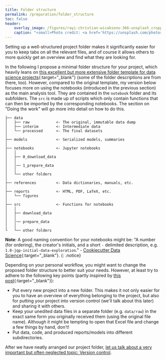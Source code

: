 ```yaml
---
title: Folder structure
permalink: /preparation/folder_structure
toc: false
header:
    overlay_image: /figures/rayi-christian-wicaksono-366-unsplash_cropped.jpg
    caption: "<small>Photo credit: <a href='https://unsplash.com/photos/6PF6DaiWz48' target='_blank'>Rayi Christian Wicaksono</a></small>"
---
```

Setting up a well-structured project folder makes it significantly easier for you to keep tabs on all the relevant files, and of course it allows others to more quickly get an overview and find what they are looking for.

In the following I propose a minimal folder structure for your project, which heavily leans on [this excellent but more extensive folder template for data science projects](http://drivendata.github.io/cookiecutter-data-science/){:target="_blank"} (some of the folder descriptions are from there, too). However, compared to the original template, my version below focuses more on using the notebooks (introduced in the previous section) as the main analysis tool. They are contained in the `notebook` folder and its subfolders. The `src` is made up of scripts which only contain functions that can then be imported by the corresponding notebooks. The section on "Doing the work" will go more into detail on how to do this.
```
├── data
│   ├── raw            <- The original, immutable data dump
│   ├── interim        <- Intermediate data
│   └── processed      <- The final datasets
│
├── models             <- Serialized models, summaries
│
├── notebooks          <- Jupyter notebooks
│   │
│   ├── 0_download_data
│   │
│   │── 1_prepare_data
│   │
│   └── other folders
│
├── references         <- Data dictionaries, manuals, etc.
│
├── reports            <- HTML, PDF, LaTeX, etc.
│   └── figures
│
├── src                <- Functions for notebooks
│   │
│   ├── download_data
│   │
│   │── prepare_data
│   │
└   └── other folders
```

**Note**: A good naming convention for your notebooks might be: "A number (for ordering), the creator's initials, and a short `-` delimited description, e.g. `1.0-jqp-initial-data-exploration`." - [Cookiecutter Data Science](http://drivendata.github.io/cookiecutter-data-science/){:target="_blank"}.
{: .notice}

Depending on your personal workflow, you might want to change the proposed folder structure to better suit your needs. However, at least try to adhere to the following key points (partly inspired by [this post](http://kbroman.org/steps2rr/pages/organize.html){:target="_blank"}):

* Put every new project into a new folder. This makes it not only easier for you to have an overview of everything belonging to the project, but also for putting your project into version control (we'll talk about this later) and sharing it with others.
* Keep your unedited data files in a separate folder (e.g. `data/raw`) in the exact same form you originally received them (using the original file name). Although it might be tempting to open that Excel file and change a few things by hand, don't!
* Put data, code, and produced reports/models into different subdirectories.

After we have neatly arranged our project folder, [let us talk about a very important but often neglected topic: Version control](./version_control).